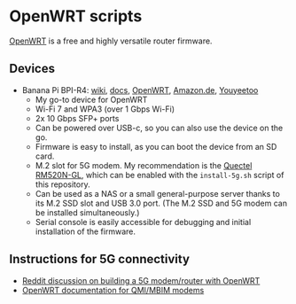 # OpenWRT scripts
[OpenWRT](https://openwrt.org/)
is a free and highly versatile router firmware.


## Devices
- Banana Pi BPI-R4: [wiki](https://wiki.banana-pi.org/Banana_Pi_BPI-R4),
  [docs](https://docs.banana-pi.org/en/BPI-R4/BananaPi_BPI-R4),
  [OpenWRT](https://openwrt.org/inbox/toh/sinovoip/bananapi_bpi-r4),
  [Amazon.de](https://www.amazon.de/-/en/gp/product/B0DFCTLXJC/),
  [Youyeetoo](https://www.youyeetoo.com/search/?Keyword=BPI-R4)
  - My go-to device for OpenWRT
  - Wi-Fi 7 and WPA3 (over 1 Gbps Wi-Fi)
  - 2x 10 Gbps SFP+ ports
  - Can be powered over USB-c, so you can also use the device on the go.
  - Firmware is easy to install, as you can boot the device from an SD card.
  - M.2 slot for 5G modem. My recommendation is the
    [Quectel RM520N-GL](https://agx.fi/it/networking.html#quectel-rm520n-gl),
    which can be enabled with the `install-5g.sh` script of this repository.
  - Can be used as a NAS or a small general-purpose server thanks to its M.2 SSD slot and USB 3.0 port.
    (The M.2 SSD and 5G modem can be installed simultaneously.)
  - Serial console is easily accessible for debugging and initial installation of the firmware.

## Instructions for 5G connectivity
- [Reddit discussion on building a 5G modem/router with OpenWRT](https://www.reddit.com/r/openwrt/comments/1bsb1qw/crafting_the_perfect_5g_modemrouter_with_openwrt/)
- [OpenWRT documentation for QMI/MBIM modems](https://openwrt.org/docs/guide-user/network/wan/wwan/ltedongle)
